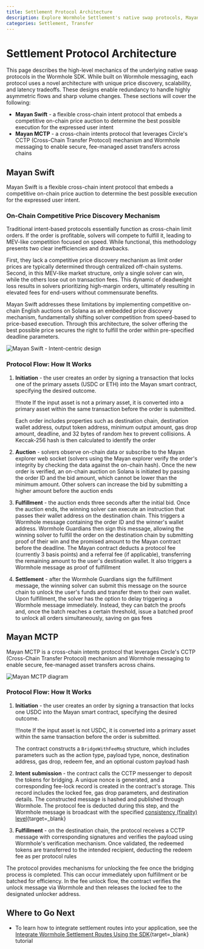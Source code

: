```yaml
---
title: Settlement Protocol Architecture
description: Explore Wormhole Settlement's native swap protocols, Mayan Swift, and MCTP—for scalable, efficient cross-chain asset transfers.
categories: Settlement, Transfer
---
```


# Settlement Protocol Architecture

This page describes the high-level mechanics of the underlying native swap protocols in the Wormhole SDK. While built on Wormhole messaging, each protocol uses a novel architecture with unique price discovery, scalability, and latency tradeoffs. These designs enable redundancy to handle highly asymmetric flows and sharp volume changes. These sections will cover the following:

- **Mayan Swift** - a flexible cross-chain intent protocol that embeds a competitive on-chain price auction to determine the best possible execution for the expressed user intent
- **Mayan MCTP** - a cross-chain intents protocol that leverages Circle's CCTP (Cross-Chain Transfer Protocol) mechanism and Wormhole messaging to enable secure, fee-managed asset transfers across chains

## Mayan Swift

Mayan Swift is a flexible cross-chain intent protocol that embeds a competitive on-chain price auction to determine the best possible execution for the expressed user intent.

### On-Chain Competitive Price Discovery Mechanism

Traditional intent-based protocols essentially function as cross-chain limit orders. If the order is profitable, solvers will compete to fulfill it, leading to MEV-like competition focused on speed. While functional, this methodology presents two clear inefficiencies and drawbacks.

First, they lack a competitive price discovery mechanism as limit order prices are typically determined through centralized off-chain systems. Second, in this MEV-like market structure, only a single solver can win, while the others lose out on transaction fees. This dynamic of deadweight loss results in solvers prioritizing high-margin orders, ultimately resulting in elevated fees for end-users without commensurate benefits.

Mayan Swift addresses these limitations by implementing competitive on-chain English auctions on Solana as an embedded price discovery mechanism, fundamentally shifting solver competition from speed-based to price-based execution. Through this architecture, the solver offering the best possible price secures the right to fulfill the order within pre-specified deadline parameters.

![Mayan Swift - Intent-centric design](/docs/images/products/settlement/concepts/architecture/architecture-2.webp)

### Protocol Flow: How It Works

1. **Initiation** - the user creates an order by signing a transaction that locks one of the primary assets (USDC or ETH) into the Mayan smart contract, specifying the desired outcome. 

    !!!note
        If the input asset is not a primary asset, it is converted into a primary asset within the same transaction before the order is submitted.

    Each order includes properties such as destination chain, destination wallet address, output token address, minimum output amount, gas drop amount, deadline, and 32 bytes of random hex to prevent collisions. A Keccak-256 hash is then calculated to identify the order

2. **Auction** - solvers observe on-chain data or subscribe to the Mayan explorer web socket (solvers using the Mayan explorer verify the order's integrity by checking the data against the on-chain hash). Once the new order is verified, an on-chain auction on Solana is initiated by passing the order ID and the bid amount, which cannot be lower than the minimum amount. Other solvers can increase the bid by submitting a higher amount before the auction ends
3. **Fulfillment** - the auction ends three seconds after the initial bid. Once the auction ends, the winning solver can execute an instruction that passes their wallet address on the destination chain. This triggers a Wormhole message containing the order ID and the winner's wallet address. Wormhole Guardians then sign this message, allowing the winning solver to fulfill the order on the destination chain by submitting proof of their win and the promised amount to the Mayan contract before the deadline. The Mayan contract deducts a protocol fee (currently 3 basis points) and a referral fee (if applicable), transferring the remaining amount to the user's destination wallet. It also triggers a Wormhole message as proof of fulfillment
4. **Settlement** - after the Wormhole Guardians sign the fulfillment message, the winning solver can submit this message on the source chain to unlock the user's funds and transfer them to their own wallet. Upon fulfillment, the solver has the option to delay triggering a Wormhole message immediately. Instead, they can batch the proofs and, once the batch reaches a certain threshold, issue a batched proof to unlock all orders simultaneously, saving on gas fees

## Mayan MCTP

Mayan MCTP is a cross-chain intents protocol that leverages Circle's CCTP (Cross-Chain Transfer Protocol) mechanism and Wormhole messaging to enable secure, fee-managed asset transfers across chains.

![Mayan MCTP diagram](/docs/images/products/settlement/concepts/architecture/architecture-3.webp)

### Protocol Flow: How It Works

1. **Initiation** - the user creates an order by signing a transaction that locks one USDC into the Mayan smart contract, specifying the desired outcome. 

    !!!note
        If the input asset is not USDC, it is converted into a primary asset within the same transaction before the order is submitted.
    
    The contract constructs a `BridgeWithFeeMsg` structure, which includes parameters such as the action type, payload type, nonce, destination address, gas drop, redeem fee, and an optional custom payload hash

2. **Intent submission** - the contract calls the CCTP messenger to deposit the tokens for bridging. A unique nonce is generated, and a corresponding fee-lock record is created in the contract's storage. This record includes the locked fee, gas drop parameters, and destination details. The constructed message is hashed and published through Wormhole. The protocol fee is deducted during this step, and the Wormhole message is broadcast with the specified [consistency (finality) level](/docs/products/reference/consistency-levels/){target=\_blank}
3. **Fulfillment** - on the destination chain, the protocol receives a CCTP message with corresponding signatures and verifies the payload using Wormhole's verification mechanism. Once validated, the redeemed tokens are transferred to the intended recipient, deducting the redeem fee as per protocol rules

The protocol provides mechanisms for unlocking the fee once the bridging process is completed. This can occur immediately upon fulfillment or be batched for efficiency. In the fee unlock flow, the contract verifies the unlock message via Wormhole and then releases the locked fee to the designated unlocker address.

## Where to Go Next

- To learn how to integrate settlement routes into your application, see the [Integrate Wormhole Settlement Routes Using the SDK](https://github.com/wormhole-foundation/demo-mayanswift){target=\_blank} tutorial
